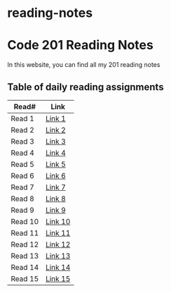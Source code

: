 # reading-notes

# Code 201 Reading Notes

In this website, you can find all my 201 reading notes

## Table of daily reading assignments

Read#  | Link
-----------|--------------
Read 1     | [Link 1](https://ahmadkheder.github.io/reading-notes/class01)
Read 2     | [Link 2](https://ahmadkheder.github.io/reading-notes/class02)
Read 3     | [Link 3](https://ahmadkheder.github.io/reading-notes/class03)
Read 4     | [Link 4](https://ahmadkheder.github.io/reading-notes/class04)
Read 5     | [Link 5](https://ahmadkheder.github.io/reading-notes/class05)
Read 6     | [Link 6](https://ahmadkheder.github.io/reading-notes/class06)
Read 7     | [Link 7](https://ahmadkheder.github.io/reading-notes/class07)
Read 8     | [Link 8](https://ahmadkheder.github.io/reading-notes/class08)
Read 9     | [Link 9](https://ahmadkheder.github.io/reading-notes/class09)
Read 10    | [Link 10](https://ahmadkheder.github.io/reading-notes/class-10)
Read 11    | [Link 11](https://ahmadkheder.github.io/reading-notes/class-11)
Read 12    | [Link 12](https://ahmadkheder.github.io/reading-notes/class-12)
Read 13    | [Link 13]()
Read 14    | [Link 14]()
Read 15    | [Link 15]()
